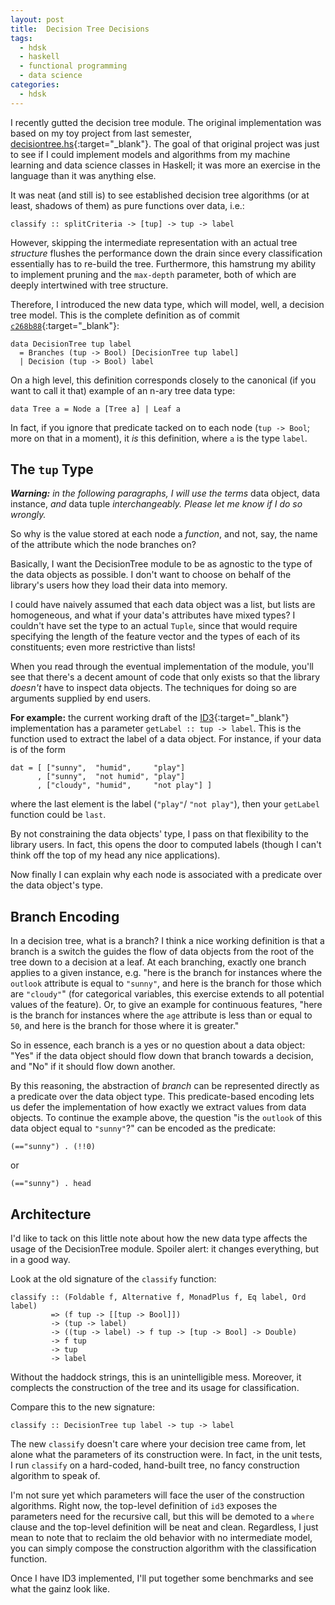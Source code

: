 ```yaml
---
layout: post
title:  Decision Tree Decisions
tags:
  - hdsk
  - haskell
  - functional programming
  - data science
categories:
  - hdsk
---
```


I recently gutted the decision tree module. The original implementation was
based on my toy project from last semester, [decisiontree.hs<i class="fa
fa-external-link"></i>][decisiontree.hs]{:target="_blank"}. The goal of that
original project was just to see if I could implement models and algorithms
from my machine learning and data science classes in Haskell; it was more an
exercise in the language than it was anything else.

<!-- MORE -->

It was neat (and still is) to see established decision tree algorithms (or at
least, shadows of them) as pure functions over data, i.e.:

    classify :: splitCriteria -> [tup] -> tup -> label

However, skipping the intermediate representation with an actual tree
*structure* flushes the performance down the drain since every classification
essentially has to re-build the tree. Furthermore, this hamstrung my ability to
implement pruning and the `max-depth` parameter, both of which are deeply
intertwined with tree structure.

Therefore, I introduced the new data type, which will model, well, a decision
tree model. This is the complete definition as of commit
[`c268b88`<i class="fa fa-external-link"></i>][commit]{:target="_blank"}:

    data DecisionTree tup label
      = Branches (tup -> Bool) [DecisionTree tup label]
      | Decision (tup -> Bool) label

On a high level, this definition corresponds closely to the canonical (if you
want to call it that) example of an n-ary tree data type:

    data Tree a = Node a [Tree a] | Leaf a

In fact, if you ignore that predicate tacked on to each node (`tup -> Bool`;
more on that in a moment), it *is* this definition, where `a` is the type
`label`.

[decisiontree.hs]: https://github.com/wbadart/decisiontree.hs
[commit]: https://github.com/wbadart/hdsk/commit/c268b88a970fe1ae21a55f47f6ab9dc22ed60351

## The `tup` Type

_**Warning:** in the following paragraphs, I will use the terms_ data object,
data instance, _and_ data tuple _interchangeably. Please let me know if I do so
wrongly._

So why is the value stored at each node a *function*, and not, say, the name of
the attribute which the node branches on?

Basically, I want the DecisionTree module to be as agnostic to the type of the
data objects as possible. I don't want to choose on behalf of the library's
users how they load their data into memory.

I could have naively assumed that each data object was a list, but lists are
homogeneous, and what if your data's attributes have mixed types? I couldn't
have set the type to an actual `Tuple`, since that would require specifying the
length of the feature vector and the types of each of its constituents; even
more restrictive than lists!

When you read through the eventual implementation of the module, you'll see
that there's a decent amount of code that only exists so that the library
*doesn't* have to inspect data objects. The techniques for doing so are
arguments supplied by end users.

**For example:** the current working draft of the [ID3<i class="fa
fa-external-link"></i>][id3]{:target="_blank"} implementation has a parameter
`getLabel :: tup -> label`. This is the function used to extract the label of a
data object. For instance, if your data is of the form

    dat = [ ["sunny",  "humid",     "play"]
          , ["sunny",  "not humid", "play"]
          , ["cloudy", "humid",     "not play"] ]

where the last element is the label (`"play"`/ `"not play"`), then your
`getLabel` function could be `last`.

By not constraining the data objects' type, I pass on that flexibility to the
library users. In fact, this opens the door to computed labels (though I can't
think off the top of my head any nice applications).

Now finally I can explain why each node is associated with a predicate over the
data object's type.

[id3]: https://en.wikipedia.org/wiki/ID3_algorithm

## Branch Encoding

In a decision tree, what is a branch? I think a nice working definition is that
a branch is a switch the guides the flow of data objects from the root of the
tree down to a decision at a leaf. At each branching, exactly one branch
applies to a given instance, e.g. "here is the branch for instances where the
`outlook` attribute is equal to `"sunny"`, and here is the branch for those
which are `"cloudy"`" (for categorical variables, this exercise extends to all
potential values of the feature). Or, to give an example for continuous
features, "here is the branch for instances where the `age` attribute is less
than or equal to `50`, and here is the branch for those where it is greater."

So in essence, each branch is a yes or no question about a data object: "Yes"
if the data object should flow down that branch towards a decision, and "No" if
it should flow down another.

By this reasoning, the abstraction of *branch* can be represented directly as a
predicate over the data object type. This predicate-based encoding lets us
defer the implementation of how exactly we extract values from data objects. To
continue the example above, the question "is the `outlook` of this data object
equal to `"sunny"`?" can be encoded as the predicate:

    (=="sunny") . (!!0)

or

    (=="sunny") . head

## Architecture

I'd like to tack on this little note about how the new data type affects the
usage of the DecisionTree module. Spoiler alert: it changes everything, but in
a good way.

Look at the old signature of the `classify` function:

    classify :: (Foldable f, Alternative f, MonadPlus f, Eq label, Ord label)
             => (f tup -> [[tup -> Bool]])
             -> (tup -> label)
             -> ((tup -> label) -> f tup -> [tup -> Bool] -> Double)
             -> f tup
             -> tup
             -> label

Without the haddock strings, this is an unintelligible mess. Moreover, it
complects the construction of the tree and its usage for classification.

Compare this to the new signature:

    classify :: DecisionTree tup label -> tup -> label

The new `classify` doesn't care where your decision tree came from, let alone
what the parameters of its construction were. In fact, in the unit tests, I run
`classify` on a hard-coded, hand-built tree, no fancy construction algorithm to
speak of.

I'm not sure yet which parameters will face the user of the construction
algorithms. Right now, the top-level definition of `id3` exposes the parameters
need for the recursive call, but this will be demoted to a `where` clause and
the top-level definition will be neat and clean. Regardless, I just mean to
note that to reclaim the old behavior with no intermediate model, you can
simply compose the construction algorithm with the classification function.

Once I have ID3 implemented, I'll put together some benchmarks and see what the
gainz look like.
